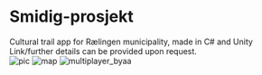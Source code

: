 # Smidig-prosjekt
Cultural trail app for Rælingen municipality, made in C# and Unity
<br/>
Link/further details can be provided upon request.
<br/>
![pic](https://user-images.githubusercontent.com/54586791/191016057-ff11d738-46e8-4e61-b13a-a2f14de2819d.png)
![map](https://user-images.githubusercontent.com/54586791/191014564-61074288-820e-4cf6-9cb9-412b211e9548.png)
![multiplayer_byaa](https://user-images.githubusercontent.com/54586791/191014702-14d43c2a-41cc-40cc-9758-cf2b39f4c6cf.png)
